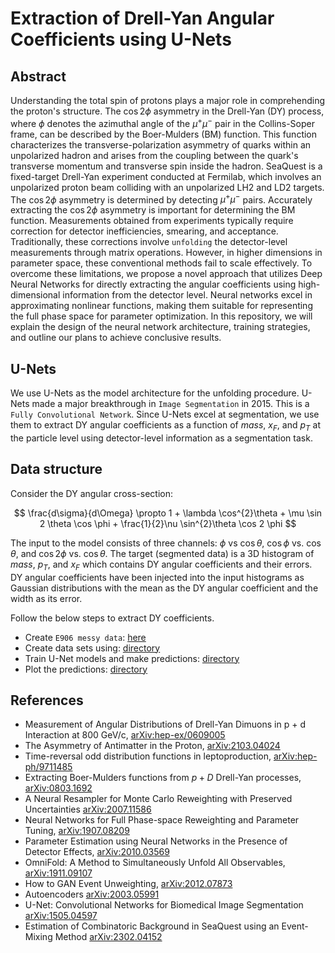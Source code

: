 # Extraction of Drell-Yan Angular Coefficients using U-Nets

## Abstract

Understanding the total spin of protons plays a major role in comprehending the proton's structure. The $\cos2\phi$ asymmetry in the Drell-Yan (DY) process, where $\phi$ denotes the azimuthal angle of the $\mu^{+}\mu^{-}$ pair in the Collins-Soper frame, can be described by the Boer-Mulders (BM) function. This function characterizes the transverse-polarization asymmetry of quarks within an unpolarized hadron and arises from the coupling between the quark's transverse momentum and transverse spin inside the hadron. SeaQuest is a fixed-target Drell-Yan experiment conducted at Fermilab, which involves an unpolarized proton beam colliding with an unpolarized LH2 and LD2 targets. The $\cos2\phi$ asymmetry is determined by detecting $\mu^{+}\mu^{-}$ pairs. Accurately extracting the $\cos2\phi$ asymmetry is important for determining the BM function. Measurements obtained from experiments typically require correction for detector inefficiencies, smearing, and acceptance. Traditionally, these corrections involve `unfolding` the detector-level measurements through matrix operations. However, in higher dimensions in parameter space, these conventional methods fail to scale effectively. To overcome these limitations, we propose a novel approach that utilizes Deep Neural Networks for directly extracting the angular coefficients using high-dimensional information from the detector level. Neural networks excel in approximating nonlinear functions, making them suitable for representing the full phase space for parameter optimization. In this repository, we will explain the design of the neural network architecture, training strategies, and outline our plans to achieve conclusive results.

## U-Nets

We use U-Nets as the model architecture for the unfolding procedure. U-Nets made a major breakthrough in `Image Segmentation` in 2015. This is a `Fully Convolutional Network`. Since U-Nets excel at segmentation, we use them to extract DY angular coefficients as a function of $mass$, $x_{F}$, and $p_{T}$ at the particle level using detector-level information as a segmentation task.

## Data structure

Consider the DY angular cross-section:

$$
\frac{d\sigma}{d\Omega} \propto 1  + \lambda \cos^{2}\theta + \mu \sin 2 \theta \cos \phi + \frac{1}{2}\nu \sin^{2}\theta \cos 2 \phi
$$

The input to the model consists of three channels: $\phi$ vs $\cos\theta$, $\cos\phi$ vs. $\cos\theta$, and $\cos2\phi$ vs. $\cos\theta$. The target (segmented data) is a 3D histogram of $mass$, $p_{T}$, and $x_{F}$ which contains DY angular coefficients and their errors. DY angular coefficients have been injected into the input histograms as Gaussian distributions with the mean as the DY angular coefficient and the width as its error.

Follow the below steps to extract DY coefficients.

- Create `E906 messy data`: [here](https://github.com/abinashpun/seaquest-projects)
- Create data sets using: [directory](https://github.com/dinupa1/bm-function/tree/dev-11-26-2023/data-sets)
- Train U-Net models and make predictions: [directory](https://github.com/dinupa1/bm-function/tree/dev-11-26-2023/models)
- Plot the predictions: [directory](https://github.com/dinupa1/bm-function/tree/dev-11-26-2023/plots)

## References

- Measurement of Angular Distributions of Drell-Yan Dimuons in p + d Interaction at 800 GeV/c, [arXiv:hep-ex/0609005](https://arxiv.org/abs/hep-ex/0609005)
- The Asymmetry of Antimatter in the Proton, [arXiv:2103.04024](https://arxiv.org/abs/2103.04024)
- Time-reversal odd distribution functions in leptoproduction, [arXiv:hep-ph/9711485](https://arxiv.org/abs/hep-ph/9711485)
- Extracting Boer-Mulders functions from $p+D$ Drell-Yan processes, [arXiv:0803.1692](https://arxiv.org/abs/0803.1692)
- A Neural Resampler for Monte Carlo Reweighting with Preserved Uncertainties [arXiv:2007.11586](https://arxiv.org/abs/2007.11586)
- Neural Networks for Full Phase-space Reweighting and Parameter Tuning, [arXiv:1907.08209](https://arxiv.org/abs/1907.08209)
- Parameter Estimation using Neural Networks in the Presence of Detector Effects, [arXiv:2010.03569](https://arxiv.org/abs/2010.03569)
- OmniFold: A Method to Simultaneously Unfold All Observables, [arXiv:1911.09107](https://arxiv.org/abs/1911.09107)
- How to GAN Event Unweighting, [arXiv:2012.07873](https://arxiv.org/abs/2012.07873)
- Autoencoders [arXiv:2003.05991](https://arxiv.org/abs/2003.05991)
- U-Net: Convolutional Networks for Biomedical Image Segmentation [arXiv:1505.04597](https://arxiv.org/abs/1505.04597)
- Estimation of Combinatoric Background in SeaQuest using an Event-Mixing Method [arXiv:2302.04152](https://arxiv.org/abs/2302.04152)